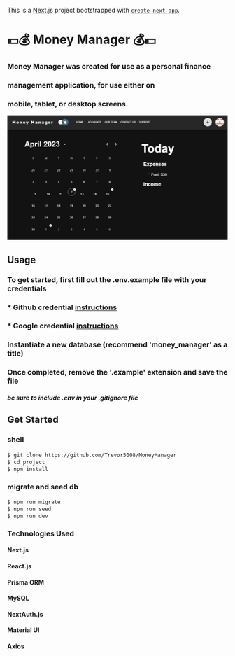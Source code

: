 This is a [Next.js](https://nextjs.org/) project bootstrapped with [`create-next-app`](https://github.com/vercel/next.js/tree/canary/packages/create-next-app).

# 💵💰 Money Manager 💰💵 #
### Money Manager was created for use as a personal finance 
### management application, for use either on ###
### mobile, tablet, or desktop screens. ###

<img src="./public/assets/MoneyManager.png" alt="Project Dashboard" />

## Usage
### To get started, first fill out the .env.example file with your credentials
###  * Github credential [instructions](https://next-auth.js.org/providers/github)
### * Google credential [instructions](https://next-auth.js.org/providers/google)
### Instantiate a new database (recommend 'money_manager' as a title)
### Once completed, remove the '.example' extension and save the file 
#### *be sure to include .env in your .gitignore file*

## Get Started ##
### shell ###
```
$ git clone https://github.com/Trevor5008/MoneyManager
$ cd project
$ npm install
```
### migrate and seed db ###
```
$ npm run migrate
$ npm run seed
$ npm run dev
```

### Technologies Used

#### Next.js
#### React.js
#### Prisma ORM
#### MySQL 
#### NextAuth.js
#### Material UI
#### Axios
